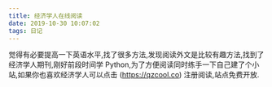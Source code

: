 ```yaml
---
title: 经济学人在线阅读
date: 2019-10-30 10:07:02
tags: 日记
---
```


觉得有必要提高一下英语水平,找了很多方法,发现阅读外文是比较有趣方法,找到了经济学人期刊,刚好前段时间学 Python,为了方便阅读同时练手一下自己建了个小站,如果你也喜欢经济学人可以点击 (https://qzcool.co) 注册阅读,站点免费开放.

<!-- more -->
